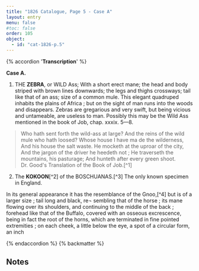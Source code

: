 ```yaml
---
title: "1826 Catalogue, Page 5 - Case A"
layout: entry
menu: false
#toc: false
order: 105
object:
  - id: "cat-1826-p.5"
---
```

{% accordion '**Transcription**' %}

**Case A.**

1. THE **ZEBRA**, or WILD Ass;
With a short erect mane; the head and body striped with
brown lines downwards; the legs and thighs crossways;
tail like that of an ass; size of a common mule.
This elegant quadruped inhabits the plains of Africa ; but
on the sight of man runs into the woods and disappears.
Zebras are gregarious and very swift, but being vicious
and untameable, are useless to man.
Possibly this may be the Wild Ass mentioned in the book
of Job, chap. xxxix. 5—8.
>Who hath sent forth the wild-ass at large? 
And the reins of the wild mule who hath loosed?
Whose house I have ma de the wilderness,
And his house the salt waste.
He mocketh at the uproar of the city,
And the jargon of the driver he heedeth not ;
He traverseth the mountains, his pasturage;
And hunteth after every green shoot.<br>
Dr. Good's Translation of the Book of Job.[^1]

2. The **KOKOON**[^2] of the BOSCHUANAS.[^3] The only known
specimen in England.

In its general appearance it has the resemblance of the
Gnoo,[^4] but is of a larger size ; tail long and black, re¬
sembling that of the horse ; its mane flowing over its
shoulders, and continuing to the middle of the back ;
forehead like that of the Buffalo, covered with an osseous
excrescence, being in fact the root of the horns, which
are terminated in fine pointed extremities ; on each cheek,
a little below the eye, a spot of a circular form, an inch

{% endaccordion %}
{% backmatter %}

## Notes
[^8]: John Mason Good. 1812. *The Book of Job: Literally Translated from the Original Hebrew, and Restored to Its Natural Arrangement.* London: Black, Parry and Co. Leadenhall Street, pp. 460-461. Good's father and maternal grandfather were both Nonconformist ministers and he was named an ancestor, the Puritan clergyan John Mason (1654-1694).
[^9]: *Kgokong* - the term in Setswana for the Blue Wildebeest. It was scientifically described in 1823 by William John Burchell, who gave it the Latin name, *Connochaetes taurinus*, to distinguish it from the Black Wildebeest, *Connochaetes gnou*, first described in 1780 by the German zoologist Eberhard August Wilhelm von Zimmermann.
[^10]: An archaic spelling of Batswana, literally the Tswana people of central southern Africa who speak the Setswana language. The modern country of Botswana only includes some of the territory where they lived when first encountered by Europeans, much of which is now within the borders of South Africa. At this period, Europeans had only begun to approach the borders of what is now Botswana so most of these items listed in the catalogue would have been collected within what is now South Africa. 
[^11]: Also spelled Gnu and Gnou, a term seems to come from *t'gnu* a term used for the Black Wildebeest by speakers of Khoe languages. See: Nienaber GS. 1963. *Hottentots.* Pretoria: Van Schaik, p.527.
{% endbackmatter %}
